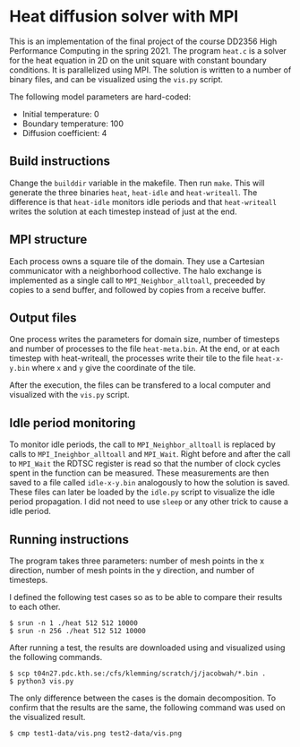 # Heat diffusion solver with MPI

This is an implementation of the final project of the course DD2356 High
Performance Computing in the spring 2021. The program `heat.c` is a solver for
the heat equation in 2D on the unit square with constant boundary
conditions. It is parallelized using MPI. The solution is written to a number of
binary files, and can be visualized using the `vis.py` script.

The following model parameters are hard-coded:
- Initial temperature: 0
- Boundary temperature: 100
- Diffusion coefficient: 4

## Build instructions

Change the `builddir` variable in the makefile. Then run `make`. This will
generate the three binaries `heat`, `heat-idle` and `heat-writeall`. The
difference is that `heat-idle` monitors idle periods and that `heat-writeall`
writes the solution at each timestep instead of just at the end.

## MPI structure

Each process owns a square tile of the domain.
They use a Cartesian communicator with a neighborhood collective. The
halo exchange is implemented as a single call to `MPI_Neighbor_alltoall`,
preceeded by copies to a send buffer, and followed by copies from a receive
buffer.

## Output files

One process writes the parameters for domain size, number of timesteps and
number of processes to the file `heat-meta.bin`. At the end, or at each timestep
with heat-writeall, the processes write their tile to the file `heat-x-y.bin`
where `x` and `y` give the coordinate of the tile.

After the execution, the files can be transfered to a local computer and
visualized with the `vis.py` script.

## Idle period monitoring

To monitor idle periods, the call to `MPI_Neighbor_alltoall` is replaced by
calls to `MPI_Ineighbor_alltoall` and `MPI_Wait`. Right before and after the
call to `MPI_Wait` the RDTSC register is read so that the number of clock cycles
spent in the function can be measured. These measurements are then saved to a
file called `idle-x-y.bin` analogously to how the solution is saved. These files
can later be loaded by the `idle.py` script to visualize the idle period
propagation. I did not need to use `sleep` or any other trick to cause a idle
period.

## Running instructions

The program takes three parameters: number of mesh points in the x direction,
number of mesh points in the y direction, and number of timesteps.

I defined the following test cases so as to be able to compare their results to
each other.

	$ srun -n 1 ./heat 512 512 10000
	$ srun -n 256 ./heat 512 512 10000

After running a test, the results are downloaded using and visualized using the
following commands.

	$ scp t04n27.pdc.kth.se:/cfs/klemming/scratch/j/jacobwah/*.bin .
	$ python3 vis.py

The only difference between the cases is the domain decomposition. To confirm
that the results are the same, the following command was used on the visualized
result.

	$ cmp test1-data/vis.png test2-data/vis.png

